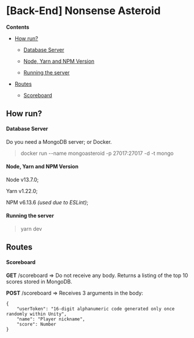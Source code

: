 # [Back-End] Nonsense Asteroid

**Contents**
- [How run?](https://github.com/yepMad/NonsenseAsteroidBackEnd#how-run)
   - [Database Server](https://github.com/yepMad/NonsenseAsteroidBackEnd#database-server)
 
   - [Node, Yarn and NPM Version](https://github.com/yepMad/NonsenseAsteroidBackEnd#node-yarn-and-npm-version)
   - [Running the server](https://github.com/yepMad/NonsenseAsteroidBackEnd#running-the-server)

- [Routes](https://github.com/yepMad/NonsenseAsteroidBackEnd#routes)
   - [Scoreboard](https://github.com/yepMad/NonsenseAsteroidBackEnd#scoreboard)

## How run?
#### Database Server
Do you need a MongoDB server; or Docker.

> docker run --name mongoasteroid -p 27017:27017 -d -t mongo

#### Node, Yarn and NPM Version

Node v13.7.0;

Yarn v1.22.0;

NPM v6.13.6 *(used due to ESLint)*;

#### Running the server
> yarn dev

## Routes
#### Scoreboard

**GET** /scoreboard => Do not receive any body. Returns a listing of the top 10 scores stored in MongoDB.

**POST** /scoreboard => Receives 3 arguments in the body:

	{
		"userToken": "16-digit alphanumeric code generated only once randomly within Unity",
		"name": "Player nickname",
		"score": Number
	}


